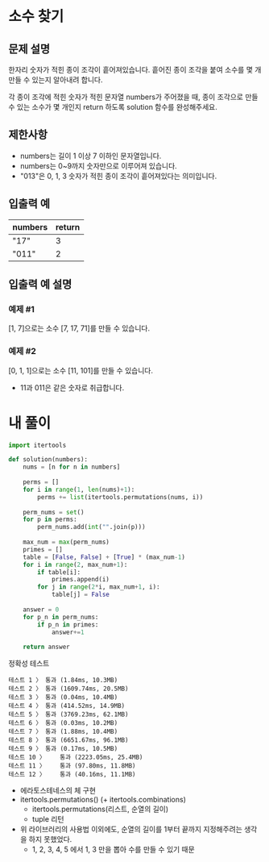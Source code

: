 # 소수 찾기
## 문제 설명
한자리 숫자가 적힌 종이 조각이 흩어져있습니다. 흩어진 종이 조각을 붙여 소수를 몇 개 만들 수 있는지 알아내려 합니다.

각 종이 조각에 적힌 숫자가 적힌 문자열 numbers가 주어졌을 때, 종이 조각으로 만들 수 있는 소수가 몇 개인지 return 하도록 solution 함수를 완성해주세요.

## 제한사항
- numbers는 길이 1 이상 7 이하인 문자열입니다.
- numbers는 0~9까지 숫자만으로 이루어져 있습니다.
- "013"은 0, 1, 3 숫자가 적힌 종이 조각이 흩어져있다는 의미입니다.

## 입출력 예
|numbers|return|
|-|-|
|"17"|3|
|"011"|2|

## 입출력 예 설명
### 예제 #1
[1, 7]으로는 소수 [7, 17, 71]를 만들 수 있습니다.

### 예제 #2
[0, 1, 1]으로는 소수 [11, 101]를 만들 수 있습니다.
- 11과 011은 같은 숫자로 취급합니다.

# 내 풀이
```python
import itertools

def solution(numbers):
    nums = [n for n in numbers]
    
    perms = []
    for i in range(1, len(nums)+1):
        perms += list(itertools.permutations(nums, i))
    
    perm_nums = set()
    for p in perms:
        perm_nums.add(int("".join(p)))
    
    max_num = max(perm_nums)
    primes = []
    table = [False, False] + [True] * (max_num-1)
    for i in range(2, max_num+1):
        if table[i]:
            primes.append(i)
        for j in range(2*i, max_num+1, i):
            table[j] = False
            
    answer = 0
    for p_n in perm_nums:
        if p_n in primes:
            answer+=1
    
    return answer
```
정확성  테스트
```
테스트 1 〉	통과 (1.84ms, 10.3MB)
테스트 2 〉	통과 (1609.74ms, 20.5MB)
테스트 3 〉	통과 (0.04ms, 10.4MB)
테스트 4 〉	통과 (414.52ms, 14.9MB)
테스트 5 〉	통과 (3769.23ms, 62.1MB)
테스트 6 〉	통과 (0.03ms, 10.2MB)
테스트 7 〉	통과 (1.88ms, 10.4MB)
테스트 8 〉	통과 (6651.67ms, 96.1MB)
테스트 9 〉	통과 (0.17ms, 10.5MB)
테스트 10 〉	통과 (2223.05ms, 25.4MB)
테스트 11 〉	통과 (97.80ms, 11.8MB)
테스트 12 〉	통과 (40.16ms, 11.1MB)
```
- 에라토스테네스의 체 구현
- itertools.permutations() (+ itertools.combinations)
  - itertools.permutations(리스트, 순열의 길이)
  - tuple 리턴
- 위 라이브러리의 사용법 이외에도, 순열의 길이를 1부터 끝까지 지정해주려는 생각을 하지 못했었다.
  - 1, 2, 3, 4, 5 에서 1, 3 만을 뽑아 수를 만들 수 있기 때문
